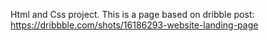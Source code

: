Html and Css project. This is a page based on dribble post: https://dribbble.com/shots/16186293-website-landing-page
